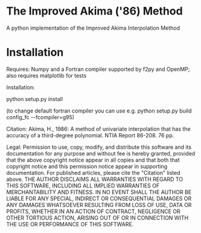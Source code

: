 # The Improved Akima ('86) Method
A python implementation of the Improved Akima Interpolation Method

# Installation
Requires: Numpy and a Fortran compiler supported by f2py and OpenMP;
  also requires matplotlib for tests

Installation:

python setup.py install

(to change default fortran compiler you can use e.g.
 python setup.py build config_fc --fcompiler=g95)

Citation:
Akima, H., 1986: A method of univariate interpolation that has
    the accuracy of a third-degree polynomial. NTIA Report 86-208. 76 pp.

Legal:
Permission to use, copy, modify, and distribute this software and its
documentation for any purpose and without fee is hereby granted,
provided that the above copyright notice appear in all copies and that
both that copyright notice and this permission notice appear in
supporting documentation. For published articles, please cite the
"Citation" listed above.
THE AUTHOR DISCLAIMS ALL WARRANTIES WITH REGARD TO THIS SOFTWARE,
INCLUDING ALL IMPLIED WARRANTIES OF MERCHANTABILITY AND FITNESS. IN NO
EVENT SHALL THE AUTHOR BE LIABLE FOR ANY SPECIAL, INDIRECT OR
CONSEQUENTIAL DAMAGES OR ANY DAMAGES WHATSOEVER RESULTING FROM LOSS OF
USE, DATA OR PROFITS, WHETHER IN AN ACTION OF CONTRACT, NEGLIGENCE OR
OTHER TORTIOUS ACTION, ARISING OUT OF OR IN CONNECTION WITH THE USE OR
PERFORMANCE OF THIS SOFTWARE.


